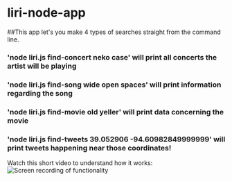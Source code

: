 # liri-node-app

##This app let's you make 4 types of searches straight from the command line. 

### 'node liri.js find-concert neko case' will print all concerts the artist will be playing
### 'node liri.js find-song wide open spaces' will print information regarding the song
### 'node liri.js find-movie old yeller' will print data concerning the movie
### 'node liri.js find-tweets 39.052906 -94.60982849999999' will print tweets happening near those coordinates!

Watch this short video to understand how it works:
![Screen recording of functionality](https://youtu.be/upfLsDr5vj0)